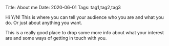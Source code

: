 Title: About me 
Date: 2020-06-01
Tags: tag1,tag2,tag3

Hi Y/N! This is where you can tell your audience who you are and what you do. Or just about anything you want.

This is a really good place to drop some more info about what your interest are and some ways of getting in touch with you.


